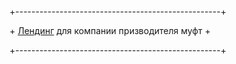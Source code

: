 <p>+---------------------------------------------------+</p>
<p><span>+</span> <a href="https://maks050.github.io/vektor-mufta/" target="_blank">Лендинг</a> для компании призводителя муфт +</p>
<p>+---------------------------------------------------+<br></p>
